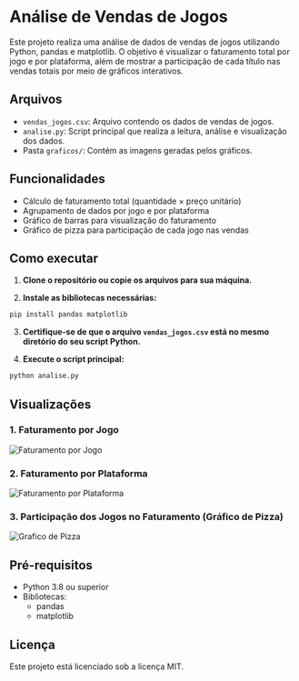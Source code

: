 # Análise de Vendas de Jogos

Este projeto realiza uma análise de dados de vendas de jogos utilizando Python, pandas e matplotlib. O objetivo é visualizar o faturamento total por jogo e por plataforma, além de mostrar a participação de cada título nas vendas totais por meio de gráficos interativos.

## Arquivos

- `vendas_jogos.csv`: Arquivo contendo os dados de vendas de jogos.
- `analise.py`: Script principal que realiza a leitura, análise e visualização dos dados.
- Pasta `graficos/`: Contém as imagens geradas pelos gráficos.

## Funcionalidades

- Cálculo de faturamento total (quantidade × preço unitário)
- Agrupamento de dados por jogo e por plataforma
- Gráfico de barras para visualização do faturamento
- Gráfico de pizza para participação de cada jogo nas vendas

## Como executar

1. **Clone o repositório ou copie os arquivos para sua máquina.**

2. **Instale as bibliotecas necessárias:**

```bash
pip install pandas matplotlib
```

3. **Certifique-se de que o arquivo `vendas_jogos.csv` está no mesmo diretório do seu script Python.**

4. **Execute o script principal:**

```bash
python analise.py
```

## Visualizações

### 1. Faturamento por Jogo
![Faturamento por Jogo](graficos/grafico_jogos.png)

### 2. Faturamento por Plataforma
![Faturamento por Plataforma](graficos/grafico_plataforma.png)

### 3. Participação dos Jogos no Faturamento (Gráfico de Pizza)
![Grafico de Pizza](graficos/grafico_pizza.png)

## Pré-requisitos

- Python 3.8 ou superior
- Bibliotecas:
  - pandas
  - matplotlib

## Licença

Este projeto está licenciado sob a licença MIT.
